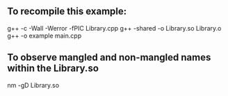 
## To recompile this example:

g++ -c -Wall -Werror -fPIC Library.cpp
g++ -shared -o Library.so Library.o
g++ -o example main.cpp

## To observe mangled and non-mangled names within the Library.so

nm -gD Library.so 
